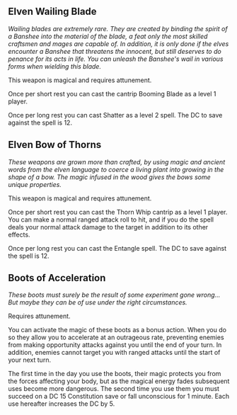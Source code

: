 <style>
  .phb{
    width : 210mm;
    height : 296.8mm;
  }
</style>

## Elven Wailing Blade

*Wailing blades are extremely rare. They are created by binding the spirit of a Banshee into the material of the blade, a feat only the most skilled craftsmen and mages are capable of. In addition, it is only done if the elves encounter a Banshee that threatens the innocent, but still deserves to do penance for its acts in life. You can unleash the Banshee's wail in various forms when wielding this blade.*

This weapon is magical and requires attunement.

Once per short rest you can cast the cantrip Booming Blade as a level 1 player.

Once per long rest you can cast Shatter as a level 2 spell. The DC to save against the spell is 12.


## Elven Bow of Thorns

*These weapons are grown more than crafted, by using magic and ancient words from the elven language to coerce a living plant into growing in the shape of a bow. The magic infused in the wood gives the bows some unique properties.*

This weapon is magical and requires attunement.

Once per short rest you can cast the Thorn Whip cantrip as a level 1 player. You can make a normal ranged attack roll to hit, and if you do the spell deals your normal attack damage to the target in addition to its other effects.

Once per long rest you can cast the Entangle spell. The DC to save against the spell is 12.


## Boots of Acceleration

*These boots must surely be the result of some experiment gone wrong... But maybe they can be of use under the right circumstances.*

Requires attunement.

You can activate the magic of these boots as a bonus action. When you do so they allow you to accelerate at an outrageous rate, preventing enemies from making opportunity attacks against you until the end of your turn. In addition, enemies cannot target you with ranged attacks until the start of your next turn.

The first time in the day you use the boots, their magic protects you from the forces affecting your body, but as the magical energy fades subsequent uses become more dangerous. The second time you use them you must succeed on a DC 15 Constitution save or fall unconscious for 1 minute. Each use hereafter increases the DC by 5.